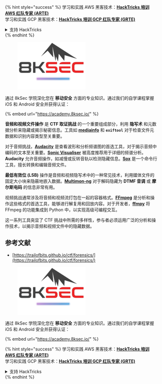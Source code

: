 {% hint style="success" %}
学习和实践 AWS 黑客技术：<img src="/.gitbook/assets/arte.png" alt="" data-size="line">[**HackTricks 培训 AWS 红队专家 (ARTE)**](https://training.hacktricks.xyz/courses/arte)<img src="/.gitbook/assets/arte.png" alt="" data-size="line">\
学习和实践 GCP 黑客技术：<img src="/.gitbook/assets/grte.png" alt="" data-size="line">[**HackTricks 培训 GCP 红队专家 (GRTE)**<img src="/.gitbook/assets/grte.png" alt="" data-size="line">](https://training.hacktricks.xyz/courses/grte)

<details>

<summary>支持 HackTricks</summary>

* 查看 [**订阅计划**](https://github.com/sponsors/carlospolop)!
* **加入** 💬 [**Discord 群组**](https://discord.gg/hRep4RUj7f) 或 [**Telegram 群组**](https://t.me/peass) 或 **关注** 我们的 **Twitter** 🐦 [**@hacktricks\_live**](https://twitter.com/hacktricks\_live)**.**
* **通过向** [**HackTricks**](https://github.com/carlospolop/hacktricks) 和 [**HackTricks Cloud**](https://github.com/carlospolop/hacktricks-cloud) GitHub 仓库提交 PR 分享黑客技巧。

</details>
{% endhint %}

<figure><img src="/.gitbook/assets/image (2).png" alt=""><figcaption></figcaption></figure>

通过 8kSec 学院深化您在 **移动安全** 方面的专业知识。通过我们的自学课程掌握 iOS 和 Android 安全并获得认证：

{% embed url="https://academy.8ksec.io/" %}

**音频和视频文件操作** 是 **CTF 取证挑战** 的一个重要组成部分，利用 **隐写术** 和元数据分析来隐藏或揭示秘密信息。工具如 **[mediainfo](https://mediaarea.net/en/MediaInfo)** 和 **`exiftool`** 对于检查文件元数据和识别内容类型至关重要。

对于音频挑战，**[Audacity](http://www.audacityteam.org/)** 是查看波形和分析频谱图的首选工具，对于揭示音频中编码的文本至关重要。**[Sonic Visualiser](http://www.sonicvisualiser.org/)** 被高度推荐用于详细的频谱分析。**Audacity** 允许音频操作，如减慢或反转音轨以检测隐藏信息。**[Sox](http://sox.sourceforge.net/)** 是一个命令行工具，擅长转换和编辑音频文件。

**最低有效位 (LSB)** 操作是音频和视频隐写术中的一种常见技术，利用媒体文件的固定大小块来隐蔽地嵌入数据。**[Multimon-ng](http://tools.kali.org/wireless-attacks/multimon-ng)** 对于解码隐藏为 **DTMF 音调** 或 **摩尔斯电码** 的信息非常有用。

视频挑战通常涉及将音频和视频流打包在一起的容器格式。**[FFmpeg](http://ffmpeg.org/)** 是分析和操作这些格式的首选工具，能够进行解复用和回放内容。对于开发者，**[ffmpy](http://ffmpy.readthedocs.io/en/latest/examples.html)** 将 FFmpeg 的功能集成到 Python 中，以实现高级可编程交互。

这一系列工具突显了 CTF 挑战中所需的多样性，参与者必须运用广泛的分析和操作技术，以揭示音频和视频文件中的隐藏数据。

## 参考文献
* [https://trailofbits.github.io/ctf/forensics/](https://trailofbits.github.io/ctf/forensics/)


<figure><img src="/.gitbook/assets/image (2).png" alt=""><figcaption></figcaption></figure>

通过 8kSec 学院深化您在 **移动安全** 方面的专业知识。通过我们的自学课程掌握 iOS 和 Android 安全并获得认证：

{% embed url="https://academy.8ksec.io/" %}

{% hint style="success" %}
学习和实践 AWS 黑客技术：<img src="/.gitbook/assets/arte.png" alt="" data-size="line">[**HackTricks 培训 AWS 红队专家 (ARTE)**](https://training.hacktricks.xyz/courses/arte)<img src="/.gitbook/assets/arte.png" alt="" data-size="line">\
学习和实践 GCP 黑客技术：<img src="/.gitbook/assets/grte.png" alt="" data-size="line">[**HackTricks 培训 GCP 红队专家 (GRTE)**<img src="/.gitbook/assets/grte.png" alt="" data-size="line">](https://training.hacktricks.xyz/courses/grte)

<details>

<summary>支持 HackTricks</summary>

* 查看 [**订阅计划**](https://github.com/sponsors/carlospolop)!
* **加入** 💬 [**Discord 群组**](https://discord.gg/hRep4RUj7f) 或 [**Telegram 群组**](https://t.me/peass) 或 **关注** 我们的 **Twitter** 🐦 [**@hacktricks\_live**](https://twitter.com/hacktricks\_live)**.**
* **通过向** [**HackTricks**](https://github.com/carlospolop/hacktricks) 和 [**HackTricks Cloud**](https://github.com/carlospolop/hacktricks-cloud) GitHub 仓库提交 PR 分享黑客技巧。

</details>
{% endhint %}
